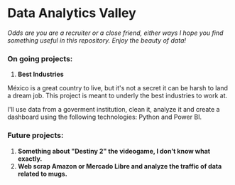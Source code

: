 # Data Analytics Valley
*Odds are you are a recruiter or a close friend, either ways I hope you find something useful in this repository. Enjoy the beauty of data!*

### On going projects:
1. **Best Industries**

  México is a great country to live, but it's not a secret it can be harsh to land a dream job. This project is meant to underly the best industries to work at.
  
  I'll use data from a goverment institution, clean it, analyze it and create a dashboard using the following technologies: Python and Power BI.

### Future projects:
1. **Something about "Destiny 2" the videogame, I don't know what exactly.**
2. **Web scrap Amazon or Mercado Libre and analyze the traffic of data related to mugs.**
